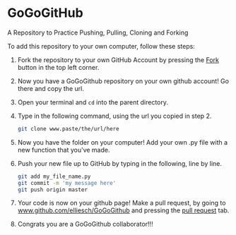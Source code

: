 # GoGoGitHub
A Repository to Practice Pushing, Pulling, Cloning and Forking


To add this repository to your own computer, follow these steps:

1. Fork the repository to your own GitHub Account by pressing the <!-- Place this tag where you want the button to render. -->
<a class="github-button" href="https://github.com/elliesch/GoGoGithub/fork" data-icon="octicon-repo-forked" aria-label="Fork elliesch/GoGoGithub on GitHub">Fork</a> button in the top left corner.

2. Now you have a GoGoGithub repository on your own github account! Go there and copy the url.

3. Open your terminal and `cd` into the parent directory.

4. Type in the following command, using the url you copied in step 2.
   ```bash
   git clone www.paste/the/url/here
   ```
   
5. Now you have the folder on your computer! Add your own .py file with a new function that you've made.

6. Push your new file up to GitHub by typing in the following, line by line.
   ```bash
   git add my_file_name.py
   git commit -m 'my message here'
   git push origin master
   ```
   
7. Your code is now on your github page! Make a pull request, by going to www.github.com/elliesch/GoGoGithub and pressing the <a href="https://github.com/elliesch/GoGoGitHub/pulls">pull request</a> tab.

8. Congrats you are a GoGoGithub collaborator!!!
